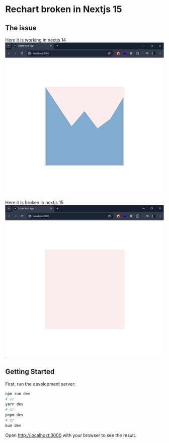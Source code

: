 # Rechart broken in Nextjs 15

## The issue

Here it is working in nextjs 14
![Working in Next@14](public/next-14-working.png)

Here it is broken in nextjs 15
![Working in Next@14](public/next-15-broken.png)

## Getting Started

First, run the development server:

```bash
npm run dev
# or
yarn dev
# or
pnpm dev
# or
bun dev
```

Open [http://localhost:3000](http://localhost:3000) with your browser to see the result.
